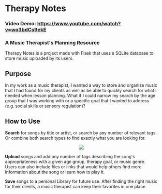 # Therapy Notes

### Video Demo: https://www.youtube.com/watch?v=wo3bdCs9ekE
### A Music Therapist's Planning Resource

Therapy Notes is a project made with Flask that uses a SQLite database to store music uploaded by its users.

## Purpose
In my work as a music therapist, I wanted a way to store and organize music that I had found for my clients as well as be able to quickly search for what I needed when lesson planning. What if I could narrow my search by the age group that I was working with or a specific goal that I wanted to address (e.g. social skills or sensory regulation)?

## How to Use
**Search** for songs by title or artist, or search by any number of relevant tags. Or combine both search types to find exactly what you are looking for.  
  
<p align="center">
  <img src="https://user-images.githubusercontent.com/96892866/186727370-63ba310f-d869-4a98-889d-14d5ed1c89e5.png">
</p>

**Upload** songs and add any number of tags describing the song's appropriateness with a given age group, therapy goal, or music genre. Users can also include files or links that would help others find more information about the song or learn how to play it.

**Save** songs to a personal Library for future use. After finding the right music for their clients, a music therapist can keep their favorites in one place.
